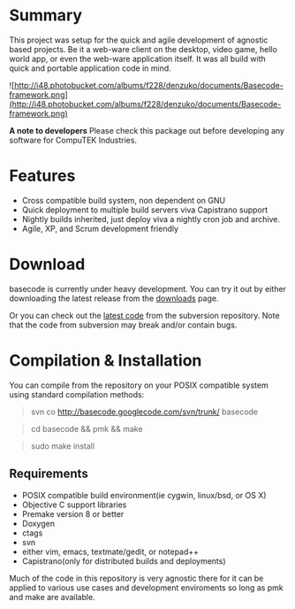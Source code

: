 # Summary #
This project was setup for the quick and agile development of agnostic based projects. Be it a web-ware client on the desktop, video game, hello world app, or even the web-ware application itself. It was all build with quick and portable application code in mind.

![http://i48.photobucket.com/albums/f228/denzuko/documents/Basecode-framework.png](http://i48.photobucket.com/albums/f228/denzuko/documents/Basecode-framework.png)

**A note to developers**
Please check this package out before developing any software for CompuTEK Industries.

# Features #

  * Cross compatible build system, non dependent on GNU
  * Quick deployment to multiple build servers viva Capistrano support
  * Nightly builds inherited, just deploy viva a nightly cron job and archive.
  * Agile, XP, and Scrum development friendly

# Download #

basecode is currently under heavy development. You can try it out by either downloading the latest release from the [downloads](http://code.google.com/p/basecode/downloads) page.

Or you can check out the [latest code](http://code.google.com/p/basecode/source) from the subversion repository. Note that the code from subversion may break and/or contain bugs.
# Compilation & Installation #

You can compile from the repository on your POSIX compatible system using standard compilation methods:

> svn co http://basecode.googlecode.com/svn/trunk/ basecode

> cd basecode && pmk && make

> sudo make install


## Requirements ##
  * POSIX compatible build environment(ie cygwin, linux/bsd, or OS X)
  * Objective C support libraries
  * Premake version 8 or better
  * Doxygen
  * ctags
  * svn
  * either vim, emacs, textmate/gedit, or notepad++
  * Capistrano(only for distributed builds and deployments)

Much of the code in this repository is very agnostic there for it can be applied to
various use cases and development enviroments so long as pmk and make are available.